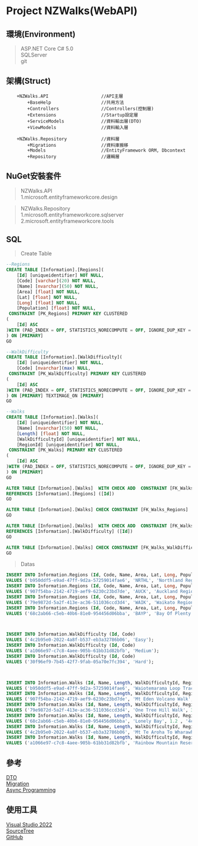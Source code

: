 ﻿# Project NZWalks(WebAPI)

## 環境(Environment)
> ASP.NET Core C# 5.0  
> SQLServer  
> git  

## 架構(Struct)
```
	+NZWalks.API					//API主層
		+BaseHelp					//共用方法
		+Controllers				//Controllers(控制層)
		+Extensions					//Startup設定層
		+ServiceModels				//資料輸出層(DTO)
		+ViewModels					//資料輸入層

	+NZWalks.Repository				//資料層
		+Migrations					//資料庫搬移
		+Models						//EntityFramework ORM, Dbcontext
		+Repository					//邏輯層
```

## NuGet安裝套件
> NZWalks.API  
> 1.microsoft.entityframeworkcore.design

> NZWalks.Repository  
> 1.microsoft.entityframeworkcore.sqlserver
> 2.microsoft.entityframeworkcore.tools

## SQL
> Create Table  
```sql
--Regions
CREATE TABLE [Information].[Regions](
	[Id] [uniqueidentifier] NOT NULL,
	[Code] [varchar](20) NOT NULL,
	[Name] [nvarchar](50) NOT NULL,
	[Area] [float] NOT NULL,
	[Lat] [float] NOT NULL,
	[Long] [float] NOT NULL,
	[Population] [float] NOT NULL,
 CONSTRAINT [PK_Regions] PRIMARY KEY CLUSTERED 
(
	[Id] ASC
)WITH (PAD_INDEX = OFF, STATISTICS_NORECOMPUTE = OFF, IGNORE_DUP_KEY = OFF, ALLOW_ROW_LOCKS = ON, ALLOW_PAGE_LOCKS = ON) ON [PRIMARY]
) ON [PRIMARY]
GO

--WalkDifficulty
CREATE TABLE [Information].[WalkDifficulty](
	[Id] [uniqueidentifier] NOT NULL,
	[Code] [nvarchar](max) NULL,
 CONSTRAINT [PK_WalkDifficulty] PRIMARY KEY CLUSTERED 
(
	[Id] ASC
)WITH (PAD_INDEX = OFF, STATISTICS_NORECOMPUTE = OFF, IGNORE_DUP_KEY = OFF, ALLOW_ROW_LOCKS = ON, ALLOW_PAGE_LOCKS = ON) ON [PRIMARY]
) ON [PRIMARY] TEXTIMAGE_ON [PRIMARY]
GO

--Walks
CREATE TABLE [Information].[Walks](
	[Id] [uniqueidentifier] NOT NULL,
	[Name] [nvarchar](50) NOT NULL,
	[Length] [float] NOT NULL,
	[WalkDifficultyId] [uniqueidentifier] NOT NULL,
	[RegionId] [uniqueidentifier] NOT NULL,
 CONSTRAINT [PK_Walks] PRIMARY KEY CLUSTERED 
(
	[Id] ASC
)WITH (PAD_INDEX = OFF, STATISTICS_NORECOMPUTE = OFF, IGNORE_DUP_KEY = OFF, ALLOW_ROW_LOCKS = ON, ALLOW_PAGE_LOCKS = ON) ON [PRIMARY]
) ON [PRIMARY]
GO

ALTER TABLE [Information].[Walks]  WITH CHECK ADD  CONSTRAINT [FK_Walks_Regions] FOREIGN KEY([RegionId])
REFERENCES [Information].[Regions] ([Id])
GO

ALTER TABLE [Information].[Walks] CHECK CONSTRAINT [FK_Walks_Regions]
GO

ALTER TABLE [Information].[Walks]  WITH CHECK ADD  CONSTRAINT [FK_Walks_WalkDifficulty] FOREIGN KEY([WalkDifficultyId])
REFERENCES [Information].[WalkDifficulty] ([Id])
GO

ALTER TABLE [Information].[Walks] CHECK CONSTRAINT [FK_Walks_WalkDifficulty]
GO
```

> Datas  
```sql
INSERT INTO Information.Regions (Id, Code, Name, Area, Lat, Long, Population) 
VALUES ('b950ddf5-e9ad-47ff-9d2a-57259014fae6', 'NRTHL', 'Northland Region', 13789, -35.3708304, 172.5717825, 194600);
INSERT INTO Information.Regions (Id, Code, Name, Area, Lat, Long, Population) 
VALUES ('907f54ba-2142-4719-aef9-6230c23bd7de', 'AUCK', 'Auckland Region', 4894, -36.5253207, 173.7785704, 1718982);
INSERT INTO Information.Regions (Id, Code, Name, Area, Lat, Long, Population) 
VALUES ('79e9872d-5a2f-413e-ac36-511036ccd3d4', 'WAIK', 'Waikato Region', 8970, -37.5144584, 174.5405128, 496700);
INSERT INTO Information.Regions (Id, Code, Name, Area, Lat, Long, Population) 
VALUES ('68c2ab66-c5eb-40b6-81e0-954456d06bba', 'BAYP', 'Bay Of Plenty Region', 12230, -37.5328259, 175.7642701, 345400);



INSERT INTO Information.WalkDifficulty (Id, Code)
VALUES ('4c2b95e0-2022-4a8f-b537-eb3a32786b06', 'Easy');
INSERT INTO Information.WalkDifficulty (Id, Code)
VALUES ('a1066e97-c7c8-4aee-905b-61bb31d82bfb', 'Medium');
INSERT INTO Information.WalkDifficulty (Id, Code)
VALUES ('30f96ef9-7b45-42f7-9fab-05a70e7fc394', 'Hard');



INSERT INTO Information.Walks (Id, Name, Length, WalkDifficultyId, RegionId)
VALUES ('b950ddf5-e9ad-47ff-9d2a-57259014fae6', 'Waiotemarama Loop Track', 1.5 , 'a1066e97-c7c8-4aee-905b-61bb31d82bfb', 'b950ddf5-e9ad-47ff-9d2a-57259014fae6');
INSERT INTO Information.Walks (Id, Name, Length, WalkDifficultyId, RegionId)
VALUES ('907f54ba-2142-4719-aef9-6230c23bd7de', 'Mt Eden Volcano Walk', 2 , '4c2b95e0-2022-4a8f-b537-eb3a32786b06', '907f54ba-2142-4719-aef9-6230c23bd7de');
INSERT INTO Information.Walks (Id, Name, Length, WalkDifficultyId, RegionId)
VALUES ('79e9872d-5a2f-413e-ac36-511036ccd3d4', 'One Tree Hill Walk', 3.5 , '4c2b95e0-2022-4a8f-b537-eb3a32786b06', '907f54ba-2142-4719-aef9-6230c23bd7de');
INSERT INTO Information.Walks (Id, Name, Length, WalkDifficultyId, RegionId)
VALUES ('68c2ab66-c5eb-40b6-81e0-954456d06bba', 'Lonely Bay', 1.2 , '4c2b95e0-2022-4a8f-b537-eb3a32786b06', '79e9872d-5a2f-413e-ac36-511036ccd3d4');
INSERT INTO Information.Walks (Id, Name, Length, WalkDifficultyId, RegionId)
VALUES ('4c2b95e0-2022-4a8f-b537-eb3a32786b06', 'Mt Te Aroha To Wharawhara Track Walk', 32 , '30f96ef9-7b45-42f7-9fab-05a70e7fc394', '68c2ab66-c5eb-40b6-81e0-954456d06bba');
INSERT INTO Information.Walks (Id, Name, Length, WalkDifficultyId, RegionId)
VALUES ('a1066e97-c7c8-4aee-905b-61bb31d82bfb', 'Rainbow Mountain Reserve Walk', 3.5 , 'a1066e97-c7c8-4aee-905b-61bb31d82bfb', '68c2ab66-c5eb-40b6-81e0-954456d06bba');

```

## 參考
[DTO](https://www.telerik.com/blogs/dotnet-basics-dto-data-transfer-object)  
[Migration](https://docs.microsoft.com/zh-tw/ef/core/managing-schemas/migrations/?tabs=dotnet-core-cli)  
[Async Programming](https://docs.microsoft.com/zh-tw/ef/core/managing-schemas/migrations/?tabs=dotnet-core-cli)  

## 使用工具
[Visual Studio 2022](https://visualstudio.microsoft.com/zh-hant/vs/)  
[SourceTree](https://docs.microsoft.com/zh-tw/ef/core/managing-schemas/migrations/?tabs=dotnet-core-cli)  
[GitHub](https://github.com/)  